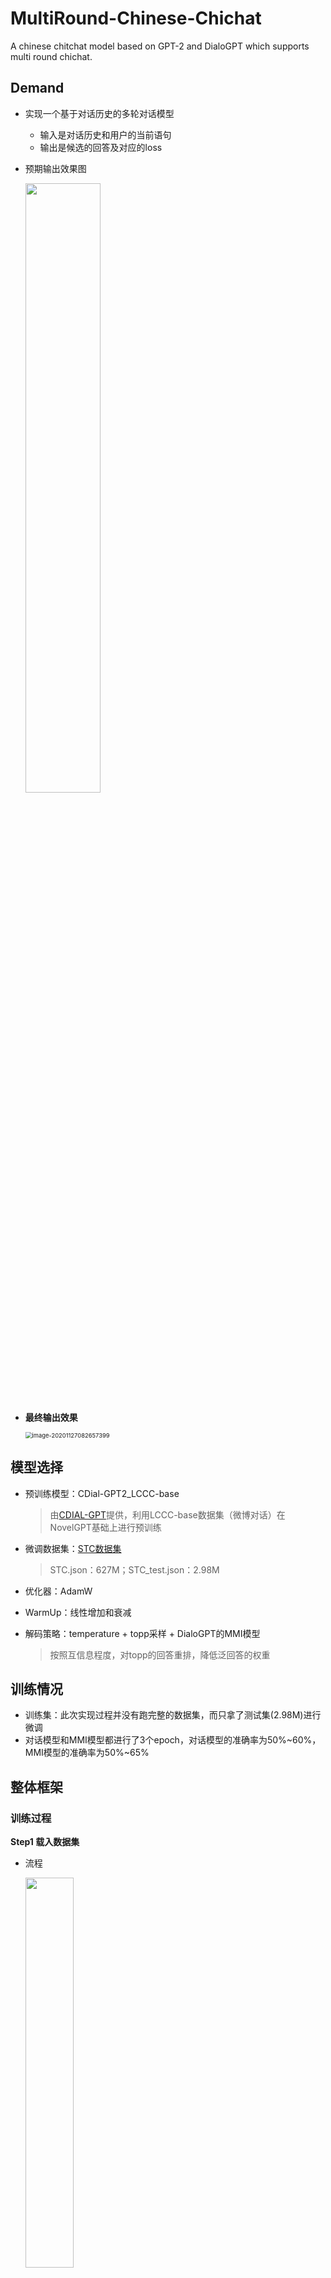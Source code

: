 # MultiRound-Chinese-Chichat

A chinese chitchat model based on GPT-2 and DialoGPT which supports multi round chichat.

## Demand

* 实现一个基于对话历史的多轮对话模型

    * 输入是对话历史和用户的当前语句
    * 输出是候选的回答及对应的loss
    
* 预期输出效果图

    <img src="https://gitee.com/WIN0624/document/raw/markdown-picture/img/image-20201121154711357.png" width="50%" height="50%">

* **最终输出效果**

    <img src="https://gitee.com/WIN0624/document/raw/markdown-picture/img/image-20201127082657399.png" alt="image-20201127082657399" style="zoom:67%;" />

## 模型选择

* 预训练模型：CDial-GPT2_LCCC-base

    > 由[CDIAL-GPT](#)提供，利用LCCC-base数据集（微博对话）在NovelGPT基础上进行预训练

* 微调数据集：[STC数据集](https://cloud.tsinghua.edu.cn/f/372be4a9994b4124810e/?dl=1)

    > STC.json：627M；STC_test.json：2.98M

* 优化器：AdamW
  
* WarmUp：线性增加和衰减
  
* 解码策略：temperature + topp采样 + DialoGPT的MMI模型
  
  > 按照互信息程度，对topp的回答重排，降低泛回答的权重

## 训练情况

* 训练集：此次实现过程并没有跑完整的数据集，而只拿了测试集(2.98M)进行微调
* 对话模型和MMI模型都进行了3个epoch，对话模型的准确率为50%~60%，MMI模型的准确率为50%~65%

## 整体框架

### 训练过程

**Step1 载入数据集**

* 流程

    <img src="https://gitee.com/WIN0624/document/raw/markdown-picture/img/image-20201126105423344.png" width="40%" height="40%">
    
* **难点：大数据集的载入**

    ```python
    with open(path, r, encoding='utf-8') as f:
    	dataset = json.loads(f.read())
    ```

**Step2.1 模型训练| 数据集处理**

* pipeline

    <img src="https://gitee.com/WIN0624/document/raw/markdown-picture/img/image-20201126105443989.png" width="50%" height="40%">
    
* **对话整合的要点**

    * 将句子拼接成：[CLS] question1 [SEP] answer1 [SEP] question2 [SEP] answer2 [SEP]
    * 对句子进行编码，得到input_ids
    * 令question部分的token_type为[speaker1]，answer部分的token_type为[speaker2]

**Step2.2 模型训练 | TrainingLoop**

* **重点：loss的计算**
    * 用outputs中第n-1个位置的概率分布，预测第n个token

**Step3 模型评估**

* 在`model.eval()`模式下，借助测试集对模型进行评估

### 对话过程

1. **利用对话模型得到candidate_response**

    * **难点**：candidate_response列表，长度为response_num，但每个response长度不一，不能批量处理

        <img src="https://gitee.com/WIN0624/document/raw/markdown-picture/img/image-20201127083302965.png" alt="image-20201127083302965" style="zoom:67%;" />

    ```mermaid
    graph TD
    A[处理当前句子与历史对话的拼接和编码]
    A --> B[对每个候选回答预测下一个token]
    B --> C["权值调整：惩罚重复项、除以temperature、极小化[UNK]"]
    C --> D["使用top-k或top-p进行采样得到next_token"]
    D -."next_token == [SEP]".-> F1[终止该response的继续生成]
    D -."next_token != [SEP]".-> F2[将next_token加入该response序列]
    F1 --> G["当所有response终止，将其拼接为一句话存入candidate_response"]
    F2 --> H[处理input_ids和token_type_ids]
    H -->B
    ```

2. **用MMI模型得到最佳回答**

    * 按照MMI的输入，逆序拼接candidate_response和历史对话

    * 传入MMI模型，计算loss
    
        > 每次比较，得出最小的作为best_response
    >
        > 输出到控制台，同时加入history，记录历史对话

    * 将loss最小的回答作为best_response

## 改进方向

1. 在已有的checkpoints上，用完整的训练集对两个模型进行训练（增加epoch）
2. 当前只实现了多轮对话，并没有考虑上下文的指代关系。后续可以考虑使用[动态神经网络](https://cs224d.stanford.edu/reports/RaghuvanshiChase.pdf)（传递推理，解决指代关系）

3. [改变编码方式](https://github.com/bojone/nezha_gpt_dialog)
    * 将当前模型的定长编码换成NEZHA的相对位置编码，能接受更长的句子输入
    * UNLM模型：改变mask编码：不预测问句部分，只预测答句部分

## 推进情况

### 理论知识学习 | 11.21-11.22 

* [模型相关知识](https://github.com/WIN0624/MultiRound-Chinese-Chitchat/blob/main/theories/1.%E6%A8%A1%E5%9E%8B%E7%9F%A5%E8%AF%86.md)
* [多轮对话参考项目](https://github.com/WIN0624/MultiRound-Chinese-Chitchat/blob/main/theories/3.%E5%A4%9A%E8%BD%AE%E5%AF%B9%E8%AF%9D%E5%8F%82%E8%80%83%E9%A1%B9%E7%9B%AE.md)
* [BERT微调项目](https://github.com/WIN0624/MultiRound-Chinese-Chitchat/blob/main/theories/4.BERT_TUTORIAL.md)
* [HuggingFace transformers使用](https://github.com/WIN0624/MultiRound-Chinese-Chitchat/blob/main/theories/5.%20transformers%E4%BD%BF%E7%94%A8.md)
* [参数学习的技巧和模型评价指标](https://github.com/WIN0624/MultiRound-Chinese-Chitchat/blob/main/theories/2.%E5%8F%82%E6%95%B0%E5%AD%A6%E4%B9%A0%E5%92%8C%E6%A8%A1%E5%9E%8B%E8%AF%84%E4%BB%B7.md)

### 已有模型调研 | 11.23 

* **调研当前已有的中文对话生成项目**

    1. [CDIAL-GPT](https://arxiv.org/abs/2008.03946) 

        > github：https://github.com/thu-coai/CDial-GPT

        * 基于中文小说数据预训练12层GPT
        * 提供数据集LCCC，基于LCCC二次预训练GPT
        * 基于STC数据集微调

    2. GPT2 for Chinese chitchat

        > github：https://github.com/yangjianxin1/GPT2-chitchat

        * 预训练模型：Bert tokenizer和GPT-2预训练模型

* **学习HuggingFace transfomers的使用**

    * reference：[BERT Fine-Tuning Tutorial with PyTorch](https://mccormickml.com/2019/07/22/BERT-fine-tuning/)
    * [笔记](https://github.com/WIN0624/MultiRound-Chinese-Chitchat/blob/main/theories/4.BERT_TUTORIAL.md)

### 代码实现 | 11.24-11.26

* 研究GPT2 for Chinese chitchat的源码，进行代码复现和优化
* 11.24
    * 源码阅读(训练部分)
    * 实现数据集加载
* 11.25
    * 源码阅读(训练部分)
    * 实现训练过程。
    * 优化数据处理。融合了CDial-GPT的实现逻辑，实现对大数据集的载入，且改进了token2id的方式。
* 11.26
    * 源码阅读(interact部分)